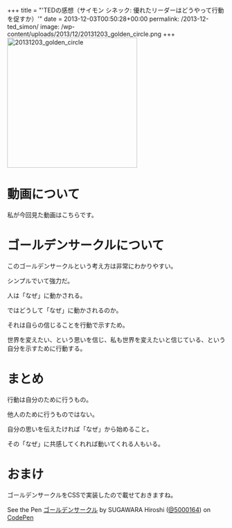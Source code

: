 +++
title = "'TEDの感想（サイモン シネック: 優れたリーダーはどうやって行動を促すか）'"
date = 2013-12-03T00:50:28+00:00
permalink: /2013-12-ted_simon/
image: /wp-content/uploads/2013/12/20131203_golden_circle.png
+++
[<img src="http://5000164.jp/wp-content/uploads/2013/12/20131203_golden_circle.png" alt="20131203_golden_circle" width="300" height="300" class="aligncenter size-full wp-image-965" srcset="http://5000164.jp/wp-content/uploads/2013/12/20131203_golden_circle.png 300w, http://5000164.jp/wp-content/uploads/2013/12/20131203_golden_circle-150x150.png 150w" sizes="(max-width: 300px) 100vw, 300px" />](http://5000164.jp/wp-content/uploads/2013/12/20131203_golden_circle.png)

# 動画について

私が今回見た動画はこちらです。

<div style="margin: 20px auto; text-align: center;">
</div>

# ゴールデンサークルについて

このゴールデンサークルという考え方は非常にわかりやすい。
  
シンプルでいて強力だ。
  
人は「なぜ」に動かされる。
  
ではどうして「なぜ」に動かされるのか。
  
それは自らの信じることを行動で示すため。
  
世界を変えたい、という思いを信じ、私も世界を変えたいと信じている、という自分を示すために行動する。

# まとめ

行動は自分のために行うもの。
  
他人のために行うものではない。
  
自分の思いを伝えたければ「なぜ」から始めること。
  
その「なぜ」に共感してくれれば動いてくれる人もいる。

# おまけ

ゴールデンサークルをCSSで実装したので載せておきますね。

<div class="codepen">
  <p data-height="268" data-theme-id="2816" data-slug-hash="DmwFo" data-user="5000164" data-default-tab="result" class='codepen'>
    See the Pen <a href='http://codepen.io/5000164/pen/DmwFo'>ゴールデンサークル</a> by SUGAWARA Hiroshi (<a href='http://codepen.io/5000164'>@5000164</a>) on <a href='http://codepen.io'>CodePen</a>
  </p>
  
  <p>
    </div>